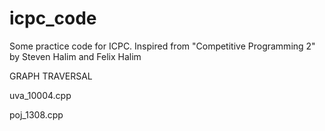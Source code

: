 icpc_code
=========
Some practice code for ICPC. Inspired from "Competitive Programming 2" by Steven Halim and Felix Halim

GRAPH TRAVERSAL

uva_10004.cpp

poj_1308.cpp
